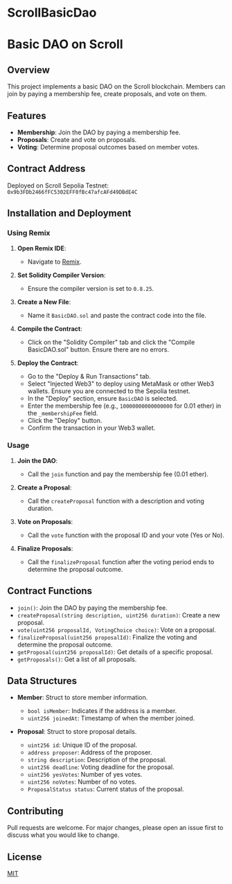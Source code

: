 # ScrollBasicDao

# Basic DAO on Scroll

## Overview
This project implements a basic DAO on the Scroll blockchain. Members can join by paying a membership fee, create proposals, and vote on them.

## Features
- **Membership**: Join the DAO by paying a membership fee.
- **Proposals**: Create and vote on proposals.
- **Voting**: Determine proposal outcomes based on member votes.

## Contract Address
Deployed on Scroll Sepolia Testnet: `0x9b3FDb2466fFC5302EFF0fBc47afcAFd49DBdE4C`

## Installation and Deployment

### Using Remix

1. **Open Remix IDE**:
   - Navigate to [Remix](https://remix.ethereum.org/).

2. **Set Solidity Compiler Version**:
   - Ensure the compiler version is set to `0.8.25`.

3. **Create a New File**:
   - Name it `BasicDAO.sol` and paste the contract code into the file.

4. **Compile the Contract**:
   - Click on the "Solidity Compiler" tab and click the "Compile BasicDAO.sol" button. Ensure there are no errors.

5. **Deploy the Contract**:
   - Go to the "Deploy & Run Transactions" tab.
   - Select "Injected Web3" to deploy using MetaMask or other Web3 wallets. Ensure you are connected to the Sepolia testnet.
   - In the "Deploy" section, ensure `BasicDAO` is selected.
   - Enter the membership fee (e.g., `10000000000000000` for 0.01 ether) in the `_membershipFee` field.
   - Click the "Deploy" button.
   - Confirm the transaction in your Web3 wallet.

### Usage

1. **Join the DAO**:
   - Call the `join` function and pay the membership fee (0.01 ether).

2. **Create a Proposal**:
   - Call the `createProposal` function with a description and voting duration.

3. **Vote on Proposals**:
   - Call the `vote` function with the proposal ID and your vote (Yes or No).

4. **Finalize Proposals**:
   - Call the `finalizeProposal` function after the voting period ends to determine the proposal outcome.

## Contract Functions

- `join()`: Join the DAO by paying the membership fee.
- `createProposal(string description, uint256 duration)`: Create a new proposal.
- `vote(uint256 proposalId, VotingChoice choice)`: Vote on a proposal.
- `finalizeProposal(uint256 proposalId)`: Finalize the voting and determine the proposal outcome.
- `getProposal(uint256 proposalId)`: Get details of a specific proposal.
- `getProposals()`: Get a list of all proposals.

## Data Structures

- **Member**: Struct to store member information.
  - `bool isMember`: Indicates if the address is a member.
  - `uint256 joinedAt`: Timestamp of when the member joined.

- **Proposal**: Struct to store proposal details.
  - `uint256 id`: Unique ID of the proposal.
  - `address proposer`: Address of the proposer.
  - `string description`: Description of the proposal.
  - `uint256 deadline`: Voting deadline for the proposal.
  - `uint256 yesVotes`: Number of yes votes.
  - `uint256 noVotes`: Number of no votes.
  - `ProposalStatus status`: Current status of the proposal.

## Contributing
Pull requests are welcome. For major changes, please open an issue first to discuss what you would like to change.

## License
[MIT](https://choosealicense.com/licenses/mit/)


